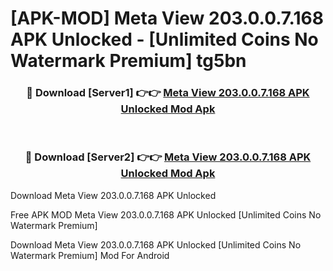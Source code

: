 # [APK-MOD] Meta View 203.0.0.7.168 APK Unlocked - [Unlimited Coins No Watermark Premium] tg5bn



<div align="center">
<h3>🔴 Download [Server1] 👉👉 <a href="https://momento.my/?title=Meta_View_203.0.0.7.168_APK_Unlocked">Meta View 203.0.0.7.168 APK Unlocked Mod Apk</a></h3><br>

<h3>🔴 Download [Server2] 👉👉 <a href="https://momento.my/?title=Meta_View_203.0.0.7.168_APK_Unlocked">Meta View 203.0.0.7.168 APK Unlocked Mod Apk</a></h3>
</div>



Download Meta View 203.0.0.7.168 APK Unlocked 

Free APK MOD Meta View 203.0.0.7.168 APK Unlocked [Unlimited Coins No Watermark Premium]

Download Meta View 203.0.0.7.168 APK Unlocked [Unlimited Coins No Watermark Premium] Mod For Android
